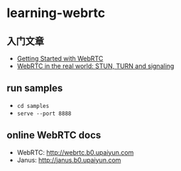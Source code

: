 # learning-webrtc

## 入门文章
* [Getting Started with WebRTC](https://www.html5rocks.com/en/tutorials/webrtc/basics/)
* [WebRTC in the real world: STUN, TURN and signaling](https://www.html5rocks.com/en/tutorials/webrtc/infrastructure/)

## run samples
* `cd samples`
* `serve --port 8888`

## online WebRTC docs
* WebRTC: <http://webrtc.b0.upaiyun.com>
* Janus: <http://janus.b0.upaiyun.com>

